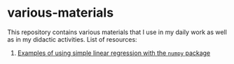 # various-materials
This repository contains various materials that I use in my daily work as well as in my didactic activities.
List of resources:
1. [Examples of using simple linear regression with the `numpy` package](regresion_numpy.ipynb)
